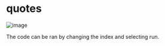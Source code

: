 # quotes

![image](https://user-images.githubusercontent.com/104862689/186554024-a35ea576-48c2-4c1e-aab8-43c7d5320efd.png)

The code can be ran by changing the index and selecting run.
